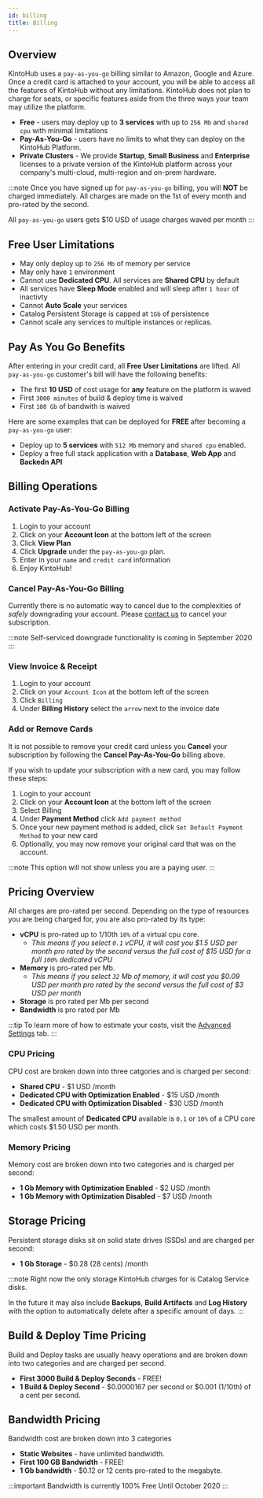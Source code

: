 ```yaml
---
id: billing
title: Billing
---
```


## Overview

KintoHub uses a `pay-as-you-go` billing similar to Amazon, Google and Azure.
Once a credit card is attached to your account, you will be able to access all the features of KintoHub without any limitations.
KintoHub does not plan to charge for seats, or specific features aside from the three ways your team may utilize the platform.

* **Free** - users may deploy up to **3 services** with up to `256 Mb` and `shared cpu` with minimal limitations
* **Pay-As-You-Go** - users have no limits to what they can deploy on the KintoHub Platform.
* **Private Clusters** - We provide **Startup**, **Small Business** and **Enterprise** licenses to a private version of the KintoHub platform across your company's multi-cloud, multi-region and on-prem hardware.

:::note
Once you have signed up for `pay-as-you-go` billing, you will **NOT** be charged immediately.
All charges are made on the 1st of every month and pro-rated by the second.

All `pay-as-you-go` users gets $10 USD of usage charges waved per month
:::

## Free User Limitations

* May only deploy up to `256 Mb` of memory per service
* May only have `1` environment
* Cannot use **Dedicated CPU**. All services are **Shared CPU** by default
* All services have **Sleep Mode** enabled and will sleep after `1 hour` of inactivty
* Cannot **Auto Scale** your services
* Catalog Persistent Storage is capped at `1Gb` of persistence
* Cannot scale any services to multiple instances or replicas.

## Pay As You Go Benefits

After entering in your credit card, all **Free User Limitations** are lifted.
All `pay-as-you-go` customer's bill will have the following benefits:
 
* The first **10 USD** of cost usage for **any** feature on the platform is waved
* First `3000 minutes` of build & deploy time is waived
* First `100 Gb` of bandwith is waived

Here are some examples that can be deployed for **FREE** after becoming a `pay-as-you-go` user:

* Deploy up to **5 services** with `512 Mb` memory and `shared cpu` enabled.
* Deploy a free full stack application with a **Database**, **Web App** and **Backedn API**

## Billing Operations

### Activate Pay-As-You-Go Billing

1. Login to your account
2. Click on your **Account Icon** at the bottom left of the screen
3. Click **View Plan**
4. Click **Upgrade** under the `pay-as-you-go` plan.
5. Enter in your `name` and `credit card` information
6. Enjoy KintoHub!

### Cancel Pay-As-You-Go Billing

Currently there is no automatic way to cancel due to the complexities of *safely* downgrading your account.
Please [contact us](https://www.kintohub.com/contact-us) to cancel your subscription.

:::note
Self-serviced downgrade functionality is coming in September 2020
:::

### View Invoice & Receipt 

1. Login to your account
2. Click on your `Account Icon` at the bottom left of the screen
3. Click `Billing`
4. Under **Billing History** select the `arrow` next to the invoice date

### Add or Remove Cards

It is not possible to remove your credit card unless you **Cancel** your subscription by following the **Cancel Pay-As-You-Go** billing above.

If you wish to update your subscription with a new card, you may follow these steps:

1. Login to your account
2. Click on your **Account Icon** at the bottom left of the screen
3. Select Billing
4. Under **Payment Method** click `Add payment method`
5. Once your new payment method is added, click `Set Default Payment Method` to your new card
6. Optionally, you may now remove your original card that was on the account.

:::note
This option will not show unless you are a paying user.
:::

## Pricing Overview

All charges are pro-rated per second.
Depending on the type of resources you are being charged for, you are also pro-rated by its type:

* **vCPU** is pro-rated up to 1/10th `10%` of a virtual cpu core.
    * *This means if you select `0.1` vCPU, it will cost you $1.5 USD per month pro rated by the second versus the full cost of $15 USD for a full `100%` dedicated vCPU*
* **Memory** is pro-rated per Mb.
    * *This means if you select `32` Mb of memory, it will cost you $0.09 USD per month pro rated by the second versus the full cost of $3 USD per month*
* **Storage** is pro rated per Mb per second
* **Bandwidth** is pro rated per Mb

:::tip
To learn more of how to estimate your costs, visit the [Advanced Settings](anatomy-advanced.md#max-monthly-cost-estimation) tab.
:::

### CPU Pricing

CPU cost are broken down into three catgories and is charged per second:

* **Shared CPU** - $1 USD /month
* **Dedicated CPU with Optimization Enabled** - $15 USD /month 
* **Dedicated CPU with Optimization Disabled** - $30 USD /month

The smallest amount of **Dedicated CPU** available is `0.1` or `10%` of a CPU core which costs $1.50 USD per month.

### Memory Pricing

Memory cost are broken down into two categories and is charged per second:

* **1 Gb Memory with Optimization Enabled** - $2 USD /month
* **1 Gb Memory with Optimization Disabled** - $7 USD /month

## Storage Pricing

Persistent storage disks sit on solid state drives (SSDs) and are charged per second:

* **1 Gb Storage** - $0.28 (28 cents) /month

:::note
Right now the only storage KintoHub charges for is Catalog Service disks.

In the future it may also include **Backups**, **Build Artifacts** and **Log History** with the option to automatically delete after a specific amount of days.
:::

## Build & Deploy Time Pricing

Build and Deploy tasks are usually heavy operations and are broken down into two categories and are charged per second.

* **First 3000 Build & Deploy Seconds** - FREE!
* **1 Build & Deploy Second** - $0.0000167 per second or $0.001 (1/10th) of a cent per second.

## Bandwidth Pricing

Bandwidth cost are broken down into 3 categories

* **Static Websites** - have unlimited bandwidth.
* **First 100 GB Bandwidth** - FREE!
* **1 Gb bandwidth** - $0.12 or 12 cents pro-rated to the megabyte.

:::important
Bandwidth is currently 100% Free Until October 2020
:::
